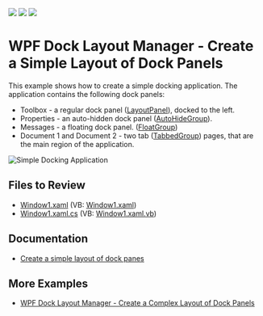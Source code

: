 <!-- default badges list -->
![](https://img.shields.io/endpoint?url=https://codecentral.devexpress.com/api/v1/VersionRange/128643199/22.2.2%2B)
[![](https://img.shields.io/badge/Open_in_DevExpress_Support_Center-FF7200?style=flat-square&logo=DevExpress&logoColor=white)](https://supportcenter.devexpress.com/ticket/details/E1600)
[![](https://img.shields.io/badge/📖_How_to_use_DevExpress_Examples-e9f6fc?style=flat-square)](https://docs.devexpress.com/GeneralInformation/403183)
<!-- default badges end -->

# WPF Dock Layout Manager - Create a Simple Layout of Dock Panels

This example shows how to create a simple docking application. The application contains the following dock panels:

* Toolbox - a regular dock panel ([LayoutPanel](https://docs.devexpress.com/WPF/DevExpress.Xpf.Docking.LayoutPanel)), docked to the left.
* Properties - an auto-hidden dock panel ([AutoHideGroup](https://docs.devexpress.com/WPF/DevExpress.Xpf.Docking.AutoHideGroup)).
* Messages - a floating dock panel. ([FloatGroup](https://docs.devexpress.com/WPF/DevExpress.Xpf.Docking.FloatGroup))
* Document 1 and Document 2 - two tab ([TabbedGroup](https://docs.devexpress.com/WPF/DevExpress.Xpf.Docking.TabbedGroup)) pages, that are the main region of the application.

![Simple Docking Application](https://user-images.githubusercontent.com/12169834/172381729-0cd065d2-a443-44f2-95ac-b250196e79ef.png)

## Files to Review

* [Window1.xaml](./CS/SimpleDockingApplication/Window1.xaml) (VB: [Window1.xaml](./VB/SimpleDockingApplication/Window1.xaml))
* [Window1.xaml.cs](./CS/SimpleDockingApplication/Window1.xaml.cs) (VB: [Window1.xaml.vb](./VB/SimpleDockingApplication/Window1.xaml.vb))

## Documentation

* [Create a simple layout of dock panes](https://docs.devexpress.com/WPF/6654/controls-and-libraries/layout-management/dock-windows/getting-started/how-to-create-a-simple-layout-of-dock-panes)

## More Examples

* [WPF Dock Layout Manager - Create a Complex Layout of Dock Panels](https://github.com/DevExpress-Examples/wpf-docklayoutmanager-create-a-complex-dock-ui)
